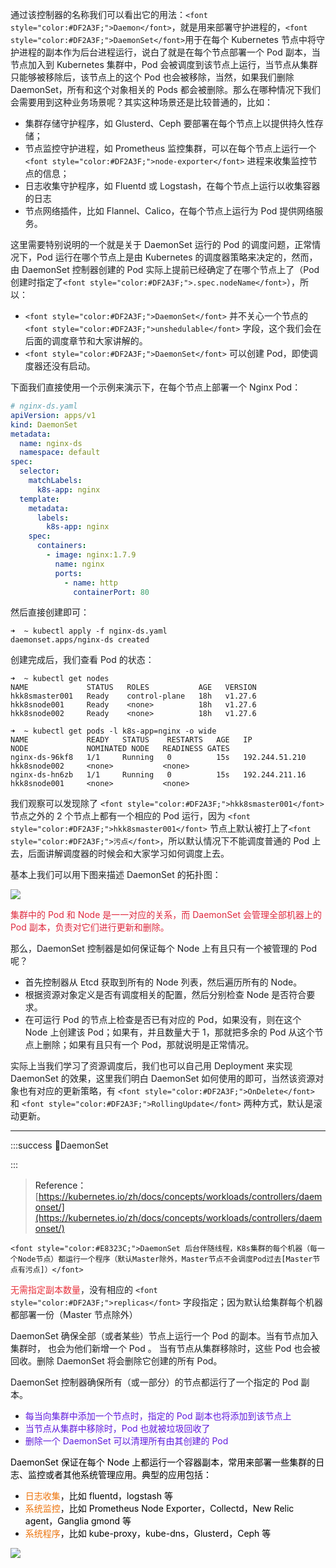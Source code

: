 <font style="color:rgb(28, 30, 33);">通过该控制器的名称我们可以看出它的用法：</font>`<font style="color:#DF2A3F;">Daemon</font>`<font style="color:rgb(28, 30, 33);">，就是用来部署守护进程的，</font>`<font style="color:#DF2A3F;">DaemonSet</font>`<font style="color:rgb(28, 30, 33);">用于在每个 Kubernetes 节点中将守护进程的副本作为后台进程运行，说白了就是在每个节点部署一个 Pod 副本，当节点加入到 Kubernetes 集群中，Pod 会被调度到该节点上运行，当节点从集群只能够被移除后，该节点上的这个 Pod 也会被移除，当然，如果我们删除 DaemonSet，所有和这个对象相关的 Pods 都会被删除。那么在哪种情况下我们会需要用到这种业务场景呢？其实这种场景还是比较普通的，比如：</font>

+ <font style="color:rgb(28, 30, 33);">集群存储守护程序，如 Glusterd、Ceph 要部署在每个节点上以提供持久性存储；</font>
+ <font style="color:rgb(28, 30, 33);">节点监控守护进程，如 Prometheus 监控集群，可以在每个节点上运行一个 </font>`<font style="color:#DF2A3F;">node-exporter</font>`<font style="color:rgb(28, 30, 33);"> 进程来收集监控节点的信息；</font>
+ <font style="color:rgb(28, 30, 33);">日志收集守护程序，如 Fluentd 或 Logstash，在每个节点上运行以收集容器的日志</font>
+ <font style="color:rgb(28, 30, 33);">节点网络插件，比如 Flannel、Calico，在每个节点上运行为 Pod 提供网络服务。</font>

<font style="color:rgb(28, 30, 33);">这里需要特别说明的一个就是关于 DaemonSet 运行的 Pod 的调度问题，正常情况下，Pod 运行在哪个节点上是由 Kubernetes 的调度器策略来决定的，然而，由 DaemonSet 控制器创建的 Pod 实际上提前已经确定了在哪个节点上了（Pod 创建时指定了</font>`<font style="color:#DF2A3F;">.spec.nodeName</font>`<font style="color:rgb(28, 30, 33);">），所以：</font>

+ `<font style="color:#DF2A3F;">DaemonSet</font>`<font style="color:#DF2A3F;"> </font><font style="color:rgb(28, 30, 33);">并不关心一个节点的 </font>`<font style="color:#DF2A3F;">unshedulable</font>`<font style="color:#DF2A3F;"> </font><font style="color:rgb(28, 30, 33);">字段，这个我们会在后面的调度章节和大家讲解的。</font>
+ `<font style="color:#DF2A3F;">DaemonSet</font>`<font style="color:#DF2A3F;"> </font><font style="color:rgb(28, 30, 33);">可以创建 Pod，即使调度器还没有启动。</font>

<font style="color:rgb(28, 30, 33);">下面我们直接使用一个示例来演示下，在每个节点上部署一个 Nginx Pod：</font>

```yaml
# nginx-ds.yaml
apiVersion: apps/v1
kind: DaemonSet
metadata:
  name: nginx-ds
  namespace: default
spec:
  selector:
    matchLabels:
      k8s-app: nginx
  template:
    metadata:
      labels:
        k8s-app: nginx
    spec:
      containers:
        - image: nginx:1.7.9
          name: nginx
          ports:
            - name: http
              containerPort: 80
```

<font style="color:rgb(28, 30, 33);">然后直接创建即可：</font>

```shell
➜  ~ kubectl apply -f nginx-ds.yaml
daemonset.apps/nginx-ds created
```

<font style="color:rgb(28, 30, 33);">创建完成后，我们查看 Pod 的状态：</font>

```shell
➜  ~ kubectl get nodes
NAME             STATUS   ROLES           AGE   VERSION
hkk8smaster001   Ready    control-plane   18h   v1.27.6
hkk8snode001     Ready    <none>          18h   v1.27.6
hkk8snode002     Ready    <none>          18h   v1.27.6

➜  ~ kubectl get pods -l k8s-app=nginx -o wide
NAME             READY   STATUS    RESTARTS   AGE   IP               NODE             NOMINATED NODE   READINESS GATES
nginx-ds-96kf8   1/1     Running   0          15s   192.244.51.210   hkk8snode002     <none>           <none>
nginx-ds-hn6zb   1/1     Running   0          15s   192.244.211.16   hkk8snode001     <none>           <none>
```

<font style="color:rgb(28, 30, 33);">我们观察可以发现除了 </font>`<font style="color:#DF2A3F;">hkk8smaster001</font>`<font style="color:#DF2A3F;"> </font><font style="color:rgb(28, 30, 33);">节点之外的 2 个节点上都有一个相应的 Pod 运行，因为 </font>`<font style="color:#DF2A3F;">hkk8smaster001</font>`<font style="color:#DF2A3F;"> </font><font style="color:rgb(28, 30, 33);">节点上默认被打上了</font>`<font style="color:#DF2A3F;">污点</font>`<font style="color:rgb(28, 30, 33);">，所以默认情况下不能调度普通的 Pod 上去，后面讲解调度器的时候会和大家学习如何调度上去。</font>

<font style="color:rgb(28, 30, 33);">基本上我们可以用下图来描述 DaemonSet 的拓扑图：</font>

![](https://cdn.nlark.com/yuque/0/2024/jpeg/2555283/1730551288717-e34aa937-d704-4090-a110-5e13a0d07ca7.jpeg)

<font style="color:#DF2A3F;">集群中的 Pod 和 Node 是一一对应的关系，而 DaemonSet 会管理全部机器上的 Pod 副本，负责对它们进行更新和删除。</font>

<font style="color:rgb(28, 30, 33);">那么，DaemonSet 控制器是如何保证每个 Node 上有且只有一个被管理的 Pod 呢？</font>

+ <font style="color:rgb(28, 30, 33);">首先控制器从 Etcd 获取到所有的 Node 列表，然后遍历所有的 Node。</font>
+ <font style="color:rgb(28, 30, 33);">根据资源对象定义是否有调度相关的配置，然后分别检查 Node 是否符合要求。</font>
+ <font style="color:rgb(28, 30, 33);">在可运行 Pod 的节点上检查是否已有对应的 Pod，如果没有，则在这个 Node 上创建该 Pod；如果有，并且数量大于 1，那就把多余的 Pod 从这个节点上删除；如果有且只有一个 Pod，那就说明是正常情况。</font>

<font style="color:rgb(28, 30, 33);">实际上当我们学习了资源调度后，我们也可以自己用 Deployment 来实现 DaemonSet 的效果，这里我们明白 DaemonSet 如何使用的即可，当然该资源对象也有对应的更新策略，有 </font>`<font style="color:#DF2A3F;">OnDelete</font>`<font style="color:#DF2A3F;"> </font><font style="color:rgb(28, 30, 33);">和 </font>`<font style="color:#DF2A3F;">RollingUpdate</font>`<font style="color:#DF2A3F;"> </font><font style="color:rgb(28, 30, 33);">两种方式，默认是滚动更新。</font>

---

:::success
💎<font style="color:rgb(28, 30, 33);">DaemonSet</font>

:::

> <font style="color:rgb(28, 30, 33);">Reference：</font>[https://kubernetes.io/zh/docs/concepts/workloads/controllers/daemonset/](https://kubernetes.io/zh/docs/concepts/workloads/controllers/daemonset/)
>

`<font style="color:#E8323C;">DaemonSet 后台伴随线程，K8s集群的每个机器（每一个Node节点）都运行一个程序（默认Master除外，Master节点不会调度Pod过去[Master节点有污点]）</font>`

<font style="color:#E8323C;">无需指定副本数量</font><font style="color:rgb(28, 30, 33);">，没有相应的 </font>`<font style="color:#DF2A3F;">replicas</font>`<font style="color:rgb(28, 30, 33);"> 字段指定；因为默认给集群每个机器都部署一份（Master 节点除外）</font>

<font style="color:rgb(28, 30, 33);">DaemonSet 确保全部（或者某些）节点上运行一个 Pod 的副本。当有节点加入集群时， 也会为他们新增一个 Pod 。 当有节点从集群移除时，这些 Pod 也会被回收。删除 DaemonSet 将会删除它创建的所有 Pod。</font>

<font style="color:rgb(28, 30, 33);">DaemonSet 控制器确保所有（或一部分）的节点都运行了一个指定的 Pod 副本。</font>

+ <font style="color:#601BDE;">每当向集群中添加一个节点时，指定的 Pod 副本也将添加到该节点上</font>
+ <font style="color:#601BDE;">当节点从集群中移除时，Pod 也就被垃圾回收了</font>
+ <font style="color:#601BDE;">删除一个 DaemonSet 可以清理所有由其创建的 Pod</font>

<font style="color:rgb(0, 0, 0);">DaemonSet 保证在每个 Node 上都运行一个容器副本，常用来部署一些集群的日志、监控或者其他系统管理应用。典型的应用包括：</font>

+ <font style="color:#ED740C;">日志收集</font><font style="color:rgb(0, 0, 0);">，比如 fluentd，logstash 等</font>
+ <font style="color:#ED740C;">系统监控</font><font style="color:rgb(0, 0, 0);">，比如 Prometheus Node Exporter，Collectd，New Relic agent，Ganglia gmond 等</font>
+ <font style="color:#ED740C;">系统程序</font><font style="color:rgb(0, 0, 0);">，比如 kube-proxy，kube-dns，Glusterd，Ceph 等</font>

![](https://cdn.nlark.com/yuque/0/2023/png/2555283/1687602505964-aad7c1c9-66a1-455f-93ee-5a01c78ba934.png)

